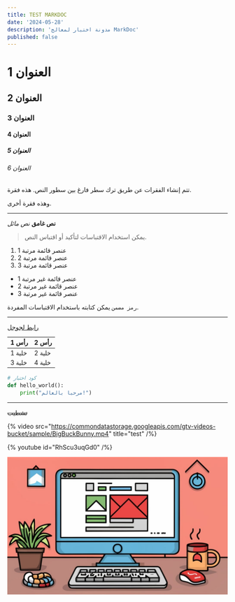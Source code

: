 ```yaml
---
title: TEST MARKDOC
date: '2024-05-28'
description: 'مدونة اختبار لمعالج MarkDoc'
published: false
---
```


# العنوان 1

## العنوان 2 

### العنوان 3

#### العنوان 4

##### العنوان 5

###### العنوان 6

تتم إنشاء الفقرات عن طريق ترك سطر فارغ بين سطور النص. هذه فقرة. 

وهذه فقرة أخرى.

---

**نص غامق** _نص مائل_

> يمكن استخدام الاقتباسات لتأكيد أو اقتباس النص.

1. عنصر قائمة مرتبة 1
2. عنصر قائمة مرتبة 2 
3. عنصر قائمة مرتبة 3

- عنصر قائمة غير مرتبة 1
- عنصر قائمة غير مرتبة 2
- عنصر قائمة غير مرتبة 3

`رمز مضمن` يمكن كتابته باستخدام الاقتباسات المفردة.

---

[رابط لجوجل](https://www.google.com)

| رأس 1 | رأس 2 |
| --- | --- |
| خلية 1 | خلية 2 |
| خلية 3 | خلية 4 |

```python
# كود اختبار
def hello_world():
    print("مرحبا بالعالم!")
```

---

~~تشطيب~~

{% video src="https://commondatastorage.googleapis.com/gtv-videos-bucket/sample/BigBuckBunny.mp4" title="test" /%}

{% youtube id="RhScu3uqGd0" /%}

![test3](./testimage.jpg)
